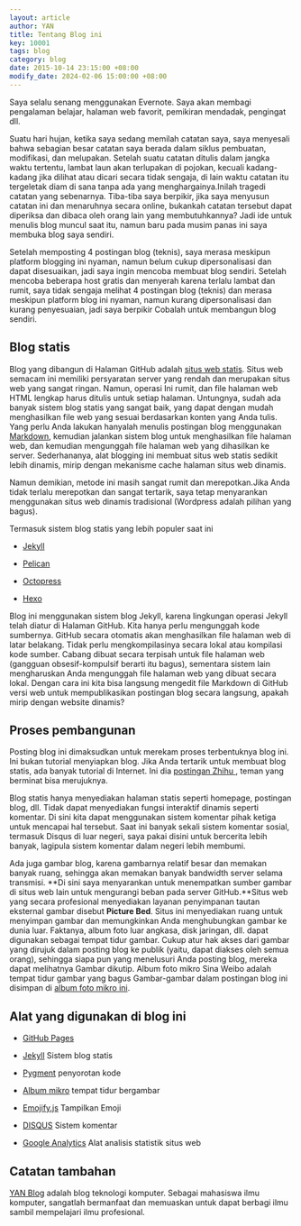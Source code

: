 ```yaml
---
layout: article
author: YAN
title: Tentang Blog ini
key: 10001
tags: blog
category: blog
date: 2015-10-14 23:15:00 +08:00
modify_date: 2024-02-06 15:00:00 +08:00
---
```


Saya selalu senang menggunakan Evernote. Saya akan membagi pengalaman belajar, halaman web favorit, pemikiran mendadak, pengingat dll.

<!--more-->

Suatu hari hujan, ketika saya sedang memilah catatan saya, saya menyesali bahwa sebagian besar catatan saya berada dalam siklus pembuatan, modifikasi, dan melupakan. Setelah suatu catatan ditulis dalam jangka waktu tertentu, lambat laun akan terlupakan di pojokan, kecuali kadang-kadang jika dilihat atau dicari secara tidak sengaja, di lain waktu catatan itu tergeletak diam di sana tanpa ada yang menghargainya.Inilah tragedi catatan yang sebenarnya. Tiba-tiba saya berpikir, jika saya menyusun catatan ini dan menaruhnya secara online, bukankah catatan tersebut dapat diperiksa dan dibaca oleh orang lain yang membutuhkannya? Jadi ide untuk menulis blog muncul saat itu, namun baru pada musim panas ini saya membuka blog saya sendiri.

Setelah memposting 4 postingan blog (teknis), saya merasa meskipun platform blogging ini nyaman, namun belum cukup dipersonalisasi dan dapat disesuaikan, jadi saya ingin mencoba membuat blog sendiri. Setelah mencoba beberapa host gratis dan menyerah karena terlalu lambat dan rumit, saya tidak sengaja melihat 4 postingan blog (teknis) dan merasa meskipun platform blog ini nyaman, namun kurang dipersonalisasi dan kurang penyesuaian, jadi saya berpikir Cobalah untuk membangun blog sendiri. 

## Blog statis

Blog yang dibangun di Halaman GitHub adalah [situs web statis](https://id.wikipedia.org/wiki/Situs_web#Situs_web_statis). Situs web semacam ini memiliki persyaratan server yang rendah dan merupakan situs web yang sangat ringan. Namun, operasi Ini rumit, dan file halaman web HTML lengkap harus ditulis untuk setiap halaman. Untungnya, sudah ada banyak sistem blog statis yang sangat baik, yang dapat dengan mudah menghasilkan file web yang sesuai berdasarkan konten yang Anda tulis. Yang perlu Anda lakukan hanyalah menulis postingan blog menggunakan [Markdown](https://id.wikipedia.org/wiki/Markdown), kemudian jalankan sistem blog untuk menghasilkan file halaman web, dan kemudian mengunggah file halaman web yang dihasilkan ke server. Sederhananya, alat blogging ini membuat situs web statis sedikit lebih dinamis, mirip dengan mekanisme cache halaman situs web dinamis.

Namun demikian, metode ini masih sangat rumit dan merepotkan.Jika Anda tidak terlalu merepotkan dan sangat tertarik, saya tetap menyarankan menggunakan situs web dinamis tradisional (Wordpress adalah pilihan yang bagus).

Termasuk sistem blog statis yang lebih populer saat ini

- [Jekyll](https://github.com/jekyll/)

- [Pelican](https://github.com/getpelican/pelican)

- [Octopress](https://github.com/imathis/octopress)

- [Hexo](https://github.com/hexojs/hexo/)

Blog ini menggunakan sistem blog Jekyll, karena lingkungan operasi Jekyll telah diatur di Halaman GitHub. Kita hanya perlu mengunggah kode sumbernya. GitHub secara otomatis akan menghasilkan file halaman web di latar belakang. Tidak perlu mengkompilasinya secara lokal atau kompilasi kode sumber. Cabang dibuat secara terpisah untuk file halaman web (gangguan obsesif-kompulsif berarti itu bagus), sementara sistem lain mengharuskan Anda mengunggah file halaman web yang dibuat secara lokal. Dengan cara ini kita bisa langsung mengedit file Markdown di GitHub versi web untuk mempublikasikan postingan blog secara langsung, apakah mirip dengan website dinamis?

## Proses pembangunan

Posting blog ini dimaksudkan untuk merekam proses terbentuknya blog ini. Ini bukan tutorial menyiapkan blog. Jika Anda tertarik untuk membuat blog statis, ada banyak tutorial di Internet. Ini dia [postingan Zhihu ](https://www.zhihu.com/question/20962496), teman yang berminat bisa merujuknya.

Blog statis hanya menyediakan halaman statis seperti homepage, postingan blog, dll. Tidak dapat menyediakan fungsi interaktif dinamis seperti komentar. Di sini kita dapat menggunakan sistem komentar pihak ketiga untuk mencapai hal tersebut. Saat ini banyak sekali sistem komentar sosial, termasuk Disqus di luar negeri, saya pakai disini untuk bercerita lebih banyak, lagipula sistem komentar dalam negeri lebih membumi.

Ada juga gambar blog, karena gambarnya relatif besar dan memakan banyak ruang, sehingga akan memakan banyak bandwidth server selama transmisi. **Di sini saya menyarankan untuk menempatkan sumber gambar di situs web lain untuk mengurangi beban pada server GitHub.**Situs web yang secara profesional menyediakan layanan penyimpanan tautan eksternal gambar disebut **Picture Bed**. Situs ini menyediakan ruang untuk menyimpan gambar dan memungkinkan Anda menghubungkan gambar ke dunia luar. Faktanya, album foto luar angkasa, disk jaringan, dll. dapat digunakan sebagai tempat tidur gambar. Cukup atur hak akses dari gambar yang dirujuk dalam posting blog ke publik (yaitu, dapat diakses oleh semua orang), sehingga siapa pun yang menelusuri Anda posting blog, mereka dapat melihatnya Gambar dikutip. Album foto mikro Sina Weibo adalah tempat tidur gambar yang bagus Gambar-gambar dalam postingan blog ini disimpan di [album foto mikro ini](http://photo.weibo.com/1941806611/albums).

## Alat yang digunakan di blog ini

- [GitHub Pages](https://pages.github.com/)

- [Jekyll](https://github.com/jekyll/) Sistem blog statis

- [Pygment](http://pygments.org/) penyorotan kode

- [Album mikro](http://photo.weibo.com/) tempat tidur bergambar

- [Emojify.js](https://github.com/Ranks/emojify.js) Tampilkan Emoji

- [DISQUS](https://disqus.com/) Sistem komentar

- [Google Analytics](https://www.google.com/analytics/) Alat analisis statistik situs web

## Catatan tambahan

[YAN Blog](https://rian010.github.io/blog) adalah blog teknologi komputer. Sebagai mahasiswa ilmu komputer, sangatlah bermanfaat dan memuaskan untuk dapat berbagi ilmu sambil mempelajari ilmu profesional.